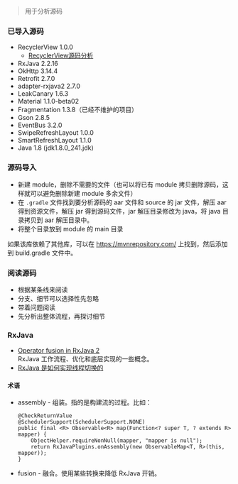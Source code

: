 > 用于分析源码

### 已导入源码

* RecyclerView 1.0.0
  * [RecyclerView源码分析](https://www.jianshu.com/p/9ddfdffee5d3)
* RxJava 2.2.16
* OkHttp 3.14.4
* Retrofit 2.7.0
* adapter-rxjava2 2.7.0
* LeakCanary 1.6.3
* Material 1.1.0-beta02
* Fragmentation 1.3.8（已经不维护的项目）
* Gson 2.8.5
* EventBus 3.2.0
* SwipeRefreshLayout 1.0.0
* SmartRefreshLayout 1.1.0
* Java 1.8 (jdk1.8.0_241.jdk)


### 源码导入

* 新建 module，删除不需要的文件（也可以将已有 module 拷贝删除源码，这样就可以避免删除新建 module 多余文件）
* 在 `.gradle`  文件找到要分析源码的 aar 文件和 source 的 jar 文件，解压 aar 得到资源文件，解压 jar 得到源码文件，jar 解压目录修改为 java，将 java 目录拷贝到 aar 解压目录中。
* 将整个目录放到 module 的 main 目录



如果该库依赖了其他库，可以在 https://mvnrepository.com/ 上找到，然后添加到 build.gradle 文件中。

### 阅读源码
* 根据某条线来阅读   
* 分支、细节可以选择性先忽略
* 带着问题阅读
* 先分析出整体流程，再探讨细节

### RxJava
* [Operator fusion in RxJava 2](https://proandroiddev.com/operator-fusion-in-rxjava-2-dcd6612cffae)    
    RxJava 工作流程、优化和底层实现的一些概念。
* [RxJava 是如何实现线程切换的](https://juejin.im/post/5a6751af6fb9a01cb2571794)

#### 术语
* assembly - 组装。指的是构建流的过程。比如：
    ```
    @CheckReturnValue
    @SchedulerSupport(SchedulerSupport.NONE)
    public final <R> Observable<R> map(Function<? super T, ? extends R> mapper) {
        ObjectHelper.requireNonNull(mapper, "mapper is null");
        return RxJavaPlugins.onAssembly(new ObservableMap<T, R>(this, mapper));
    }
    ```
* fusion - 融合。使用某些转换来降低 RxJava 开销。
    